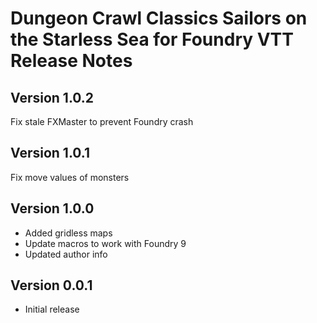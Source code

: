 # Dungeon Crawl Classics Sailors on the Starless Sea for Foundry VTT Release Notes

Version 1.0.2
-------------
Fix stale FXMaster to prevent Foundry crash

Version 1.0.1
-------------
Fix move values of monsters

Version 1.0.0
-------------
* Added gridless maps
* Update macros to work with Foundry 9
* Updated author info

Version 0.0.1
--------------

* Initial release
